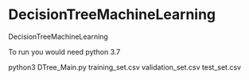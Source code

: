 # DecisionTreeMachineLearning
DecisionTreeMachineLearning


To run you would need python 3.7

python3 DTree_Main.py training_set.csv validation_set.csv test_set.csv



